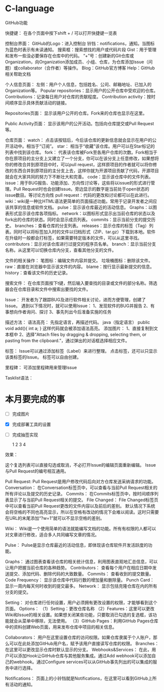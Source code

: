 # C-language
GitHub功能

快捷键：
在各个页面中按下shift + / 可以打开快捷键一览表

控制台界面：
GitHub的Logo：进入控制台
铃铛：notifications，通知。当图标为蓝色时表示有未读通知。
搜索框：搜索想找的用户或代码片段
Gist：用于管理和发布一些没必要保存在仓库中的代码。
“+”号：创建新的Git仓库或Organization，向Organization添加成员、小组、仓库，为仓库添加Issue（问题）或collaborator（合作者）等操作。
Blog：GitHub官方博客
Help：GitHub相关帮助文档

个人信息页面：
左侧：用户个人信息，包括姓名、公司、邮箱地址、已加入的Organization等。
Popular repositories：显示用户的公开仓库中受欢迎的仓库。
Contributions：记录每日用户对仓库的贡献程度。
Contribution activity：按时间顺序显示具体贡献活动的链接。

Repositories页面：
显示该用户公开的仓库。Fork来的仓库也显示在这里。

Public Activity页面：
显示该用户的公开活动。包括向仓库提交或Pull Request等。

仓库页面：
watch：
点击该按钮后，今后该仓库的更新信息就会显示在用户的公开活动中。相当于“订阅”。
star：
相当于“收藏”该仓库。用户可以在Star标记的列表中找到该仓库。
fork：
代表该仓库被Fork至各用户仓库的次数。Fork相当于你在原项目的主分支上又建立了一个分支，你可以在该分支上任意修改，如果想将你的修改合并到原项目中时，可以pull request，这样原项目的作者就可以将你修改的东西合并到原项目的主分支上去，这样你就为开源项目贡献了代码，开源项目就会在大家共同的努力下不断壮大和完善。
code：显示该仓库中的文件列表。
issue：用于BUG报告、功能添加、方向性讨论等，这些将以issue的形式进行管理。Pull Request时也会创建Issue。旁边显示的数字是当前处于open状态的issue数目。等讨论方向性
pull request：代码的更改和讨论都可以在此进行。
wiki：wiki是一种比HTML语法更简单的页面描述功能。常用于记录开发者之间应该共享的信息或软件文档。
pulse：显示该仓库最近的活动信息。
Graphs：以图表形式显示该仓库各项指标。
network：以图标形式显示出当前仓库的状态以及fork出的仓库的状态。同时会显示成员列表。
commits：显示当前分支的提交历史。
branches：查看仓库的分支列表。
releases：显示仓库的标签（Tag）列表。同时可以将标签加入时的文件以归档形式（ZIP、tar.gz）下载到本地。软件在升级时一般都会打标签，如果需要特定版本的文件，可以从这里寻找。
contributors：显示对该仓库进行过提交的程序员名单。
branch：显示当前分支名称。从这里可以切换仓库内分支，查看其他分支的文件。

文件的相关操作：
笔图标：编辑文件内容并提交。
垃圾桶图标：删除该文件。
raw：直接在浏览器中显示该文件的内容。
blame：按行显示最新提交的信息。
history：查看该文件的历史记录。

搜索文件：
在仓库页面按下t键，然后输入要查找的目录或文件的部分名称。筛选器会在仓库目录和文件中搜索出要找的文件。

Issue：
开发者为了跟踪BUG及进行软件相关讨论，进而方便管理，创建了Issue。
遇到以下情况时，就可以使用Issue：
1、发现软件的BUG并报告
2、有事想向作者询问、探讨
3、事先列出今后准备实施的任务

描述方法：
语法高亮：
先指定语言，再描述代码。
java（指定语言）
public void add(){
int a;
}
这样代码就会被添加语法高亮。
添加图片：
1、直接复制到文本框中
2、选择“Attach files by dragging & dropping, selecting them, or pasting from the clipboard.”，通过弹出的对话框选择相应文件。

标签：
Issue可以通过添加标签（Label）来进行整理。
点击标签，还可以只显示该类标签的Issue。
标签可以自由创建。

里程碑：
可添加里程碑用来管理Issue

Tasklist语法：
# 本月要完成的事

- [ ] 完成图片
- [x] 完成部署工具的设置
- [ ] 完成抽签实现

    1
    2
    3
    4

效果：

这个复选列表可以直接勾选或取消，不必打开Issue的编辑页面重新编辑。
Issue与Pull Request的编号相互通用。

Pull Request:
Pull Request是用户修改代码后向对方仓库发送采纳请求的功能。
Conversation：
在Conversation标签页中，可以查看与当前Pull Request相关的所有评论以及提交的历史记录。
Commits：
在Commits标签页中，按时间顺序列表显示了与当前Pull Request相关的提交。
File Changed：
File Changed标签页中可以查看当前Pull Request更改的文件内容以及前后的差别。
默认情况下系统会将空格的不同也高亮显示，所以在空格有改动的情况下会难以阅读。这时只需要在URL的末尾添加“?w=1”就可以不显示空格的差别。

Wiki：
Wiki是一个使用简单的语法就能编写文档的功能。所有有权限的人都可以对文章进行修改，适合多人共同编写文章的情况。

Pulse：
Pulse是显示仓库最近的活动信息，即体现该仓库软件开发活跃度的功能。

Graphs：
通过图表查看该仓库的相关统计信息，利用图表直观地汇总信息，可以让用户把握当前仓库的各种趋势。
Contributors：
查看每个用户在相应日期中发送提交、添加代码、删除代码的大致数量。
Commits：
查看收到的提交数量。
Code Frequency：
显示该仓库中代码行数的增加量和删除量。
Punch Card：
显示一周内每天何时收到的提交最多。
Network：
显示包括克隆仓库在内的所有分支的提交。

Setting：
对仓库进行任何设置，用户必须拥有更改设置的权限，才能够看到这个页面。
Options：
（1）Setting：更改仓库名称
（2）Features：这里可以更改Wiki和Issue的相关设置。如果想关闭某些功能，只要取消已勾选的复选框，该功能就会从菜单中移除，无法使用。
（3）GitHub Pages：利用GitHub Pages仓库中的资料创建Web页面，用来发布仓库中项目的相关信息。

Collaborators：
用户在这里设置仓库的访问权限。如果仓库隶属于个人账户，那么可以在此处添加GitHub用户名，赋予该用户直接读写仓库的权限。
Branches：
在这里可以更改显示仓库时默认显示的分支。
Webhooks&Services：
在此，用户可以添加Hook让GitHub仓库与其他服务集成。通过Add webhook可以添加自己的webhook。通过Configure services可以从GitHub事先列出的可以集成的服务中进行选择。

Notifications：
页面上的小铃铛就是Notifications，在这里可以看到GitHub上所有活动的通知。
